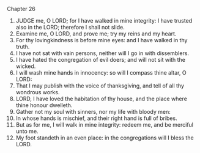 

Chapter 26

1. JUDGE me, O LORD; for I have walked in mine integrity: I have trusted also in the LORD; therefore I shall not slide.
2. Examine me, O LORD, and prove me; try my reins and my heart.
3. For thy lovingkindness is before mine eyes: and I have walked in thy truth.
4. I have not sat with vain persons, neither will I go in with dissemblers.
5. I have hated the congregation of evil doers; and will not sit with the wicked.
6. I will wash mine hands in innocency: so will I compass thine altar, O LORD:
7. That I may publish with the voice of thanksgiving, and tell of all thy wondrous works.
8. LORD, I have loved the habitation of thy house, and the place where thine honour dwelleth.
9. Gather not my soul with sinners, nor my life with bloody men:
10. In whose hands is mischief, and their right hand is full of bribes.
11. But as for me, I will walk in mine integrity: redeem me, and be merciful unto me.
12. My foot standeth in an even place: in the congregations will I bless the LORD.
